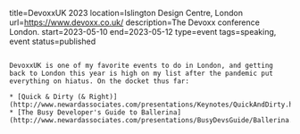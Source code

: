 title=DevoxxUK 2023
location=Islington Design Centre, London
url=https://www.devoxx.co.uk/
description=The Devoxx conference London.
start=2023-05-10
end=2023-05-12
type=event
tags=speaking, event
status=published
~~~~~~

DevoxxUK is one of my favorite events to do in London, and getting back to London this year is high on my list after the pandemic put everything on hiatus. On the docket thus far:

* [Quick & Dirty (& Right)](http://www.newardassociates.com/presentations/Keynotes/QuickAndDirty.html)
* [The Busy Developer's Guide to Ballerina](http://www.newardassociates.com/presentations/BusyDevsGuide/Ballerina.html)
